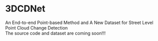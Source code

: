# 3DCDNet
An End-to-end Point-based Method and A New Dataset for Street Level Point Cloud Change Detection  
The source code and dataset are coming soon!!!
